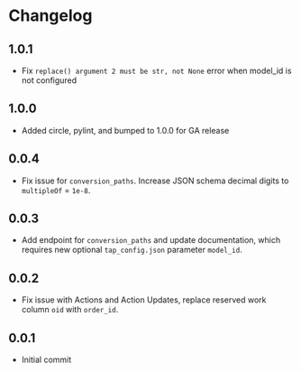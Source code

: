 # Changelog

## 1.0.1
  * Fix `replace() argument 2 must be str, not None` error when model_id is not configured []()

## 1.0.0
  * Added circle, pylint, and bumped to 1.0.0 for GA release

## 0.0.4
  * Fix issue for `conversion_paths`. Increase JSON schema decimal digits to `multipleOf` = `1e-8`.

## 0.0.3
  * Add endpoint for `conversion_paths` and update documentation, which requires new optional `tap_config.json` parameter `model_id`.

## 0.0.2
  * Fix issue with Actions and Action Updates, replace reserved work column `oid` with `order_id`.

## 0.0.1
  * Initial commit
